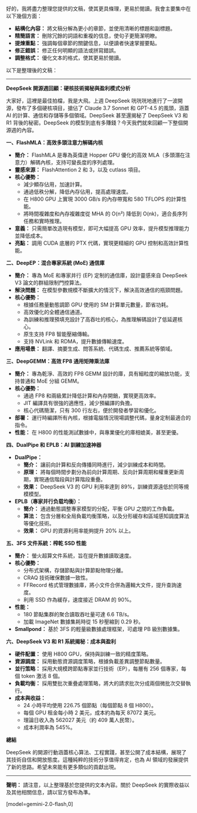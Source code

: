 好的，我將盡力整理您提供的文稿，使其更具條理，更易於閱讀。我會主要集中在以下幾個方面：

*   **結構化內容：** 將文稿分解為更小的章節，並使用清晰的標題和副標題。
*   **精簡語言：** 刪除冗餘的詞語和重複的信息，使句子更簡潔明瞭。
*   **提煉重點：** 強調每個章節的關鍵信息，以便讀者快速掌握要點。
*   **修正錯誤：** 修正任何明顯的語法或拼寫錯誤。
*   **調整格式：** 優化文本的格式，使其更易於閱讀。

以下是整理後的文稿：

---

**DeepSeek 開源週回顧：硬核技術揭秘與盈利模式分析**

大家好，這裡是最佳拍檔，我是大飛。上週 DeepSeek 咣咣咣地進行了一波開源，發布了多個硬核項目，搶佔了 Claude 3.7 Sonnet 和 GPT-4.5 的風頭，涵蓋 AI 的計算、通信和存儲等多個領域。DeepSeek 甚至還揭秘了 DeepSeek V3 和 R1 背後的秘密。DeepSeek 的模型到底有多賺錢？今天我們就來回顧一下整個開源週的內容。

**一、FlashMLA：高效多頭注意力解碼内核**

*   **簡介：** FlashMLA 是專為英偉達 Hopper GPU 優化的高效 MLA（多頭潛在注意力）解碼內核，支持可變長度的序列處理。
*   **靈感來源：** FlashAttention 2 和 3，以及 cutlass 項目。
*   **核心優勢：**
    *   減少顯存佔用，加速計算。
    *   通過低秩分解，降低內存佔用，提高處理速度。
    *   在 H800 GPU 上實現 3000 GB/s 的內存帶寬和 580 TFLOPS 的計算性能。
    *   將時間複雜度和內存複雜度從 MHA 的 O(n²) 降低到 O(nk)，適合長序列任務和實時推理。
*   **意義：** 只需簡單改造現有模型，即可大幅提高 GPU 效率，提升模型推理能力並降低成本。
*   **亮點：** 調用 CUDA 底層的 PTX 代碼，實現更精細的 GPU 控制和高效計算性能。

**二、DeepEP：混合專家系統 (MoE) 通信庫**

*   **簡介：** 專為 MoE 和專家并行 (EP) 定制的通信庫，設計靈感來自 DeepSeek V3 論文的群組限制門控算法。
*   **解決問題：** 在模型參數規模不斷擴大的情況下，解決高效通信的瓶頸問題。
*   **核心優勢：**
    *   根據任務量動態調節 GPU 使用的 SM 計算單元數量，節省功耗。
    *   高效優化的全體通信通道。
    *   為訓練和推理預填充設計了高吞吐的核心，為推理解碼設計了低延遲核心。
    *   原生支持 FP8 智能壓縮傳輸。
    *   支持 NVLink 和 RDMA，提升數據傳輸速度。
*   **應用場景：** 翻譯、摘要生成、問答系統、代碼生成、推薦系統等領域。

**三、DeepGEMM：高效 FP8 通用矩陣乘法庫**

*   **簡介：** 專為乾淨、高效的 FP8 GEMM 設計的庫，具有細粒度的縮放功能，支持普通和 MoE 分組 GEMM。
*   **核心優勢：**
    *   通過 FP8 和兩級累計降低計算和內存開銷，實現更高效率。
    *   JIT 編譯具有很強的適應性，減少預編譯的負擔。
    *   核心代碼簡潔，只有 300 行左右，便於開發者學習和優化。
*   **部署：** 運行時編譯所有內核，根據電腦情況現場調整代碼，量身定制最適合的指令。
*   **性能：** 在 H800 的性能測試數據中，與專業優化的庫相媲美，甚至更優。

**四、DualPipe 和 EPLB：AI 訓練加速神器**

*   **DualPipe：**
    *   **簡介：** 讓前向計算和反向傳播同時進行，減少訓練成本和時間。
    *   **原理：** 將每個時間步劃分為前向計算周期、反向計算周期和權重更新周期，實現通信階段與計算階段重疊。
    *   **效果：** DeepSeek V3 的 GPU 利用率達到 89%，訓練資源遠低於同等規模模型。
*   **EPLB（專家并行负载均衡）：**
    *   **簡介：** 通過動態調整專家模型的分配，平衡 GPU 之間的工作負載。
    *   **算法：** 包含分層和全局負載均衡策略，以及分形緩存和區域感知調度算法等優化技術。
    *   **效果：** GPU 的資源利用率能夠提升 20% 以上。

**五、3FS 文件系統：榨乾 SSD 性能**

*   **簡介：** 螢火超算文件系統，旨在提升數據讀取速度。
*   **核心優勢：**
    *   分布式架構，存儲節點與計算節點物理分離。
    *   CRAQ 技術確保數據一致性。
    *   FFRecord 格式管理數據庫，將小文件合併為邏輯大文件，提升查詢速度。
    *   利用 SSD 作為緩存，速度接近 DRAM 的 90%。
*   **性能：**
    *   180 節點集群的聚合讀取吞吐量可達 6.6 TB/s。
    *   加載 ImageNet 數據集耗時從 15 秒壓縮到 0.29 秒。
*   **Smallpond：** 基於 3FS 的輕量級數據處理框架，可處理 PB 級別數據集。

**六、DeepSeek V3 和 R1 系統揭秘：成本與盈利**

*   **硬件配置：** 使用 H800 GPU，保持與訓練一致的精度策略。
*   **資源調度：** 採用動態資源調度策略，根據負載差異調整節點數量。
*   **並行策略：** 採用大規模跨節點專家並行技術（EP），每層有 256 個專家，每個 token 激活 8 個。
*   **負載均衡：** 採用雙批次重疊處理策略，將大的請求批次分成兩個微批次交替執行。
*   **成本與收益：**
    *   24 小時平均使用 226.75 個節點（每個節點 8 個 H800）。
    *   每個 GPU 租金每小時 2 美元，成本約為每天 87072 美元。
    *   理論日收入為 562027 美元（約 409 萬人民幣）。
    *   成本利潤率為 545%。

**總結**

DeepSeek 的開源行動涵蓋核心算法、工程實踐，甚至公開了成本結構，展現了其技術自信和開放態度。這種純粹的技術分享值得肯定，也為 AI 領域的發展提供了新的思路。希望未來能有更多類似的貢獻出現。

---

**聲明：** 請注意，以上整理基於您提供的文本內容。關於 DeepSeek 的實際收益以及其他相關信息，請以官方發布為準。

[model=gemini-2.0-flash,0]
